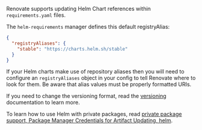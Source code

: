 Renovate supports updating Helm Chart references within `requirements.yaml` files.

The `helm-requirements` manager defines this default registryAlias:

```json
{
  "registryAliases": {
    "stable": "https://charts.helm.sh/stable"
  }
}
```

If your Helm charts make use of repository aliases then you will need to configure an `registryAliases` object in your config to tell Renovate where to look for them. Be aware that alias values must be properly formatted URIs.

If you need to change the versioning format, read the [versioning](../../versioning.md) documentation to learn more.

To learn how to use Helm with private packages, read [private package support, Package Manager Credentials for Artifact Updating, helm](../../../getting-started/private-packages.md#helm).
